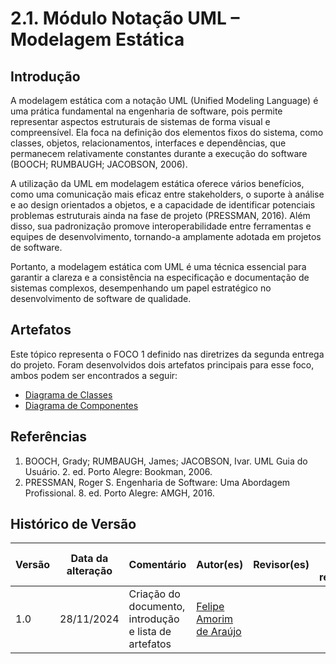 # 2.1. Módulo Notação UML – Modelagem Estática

## Introdução

A modelagem estática com a notação UML (Unified Modeling Language) é uma prática fundamental na engenharia de software, pois permite representar aspectos estruturais de sistemas de forma visual e compreensível. Ela foca na definição dos elementos fixos do sistema, como classes, objetos, relacionamentos, interfaces e dependências, que permanecem relativamente constantes durante a execução do software (BOOCH; RUMBAUGH; JACOBSON, 2006).

A utilização da UML em modelagem estática oferece vários benefícios, como uma comunicação mais eficaz entre stakeholders, o suporte à análise e ao design orientados a objetos, e a capacidade de identificar potenciais problemas estruturais ainda na fase de projeto (PRESSMAN, 2016). Além disso, sua padronização promove interoperabilidade entre ferramentas e equipes de desenvolvimento, tornando-a amplamente adotada em projetos de software.

Portanto, a modelagem estática com UML é uma técnica essencial para garantir a clareza e a consistência na especificação e documentação de sistemas complexos, desempenhando um papel estratégico no desenvolvimento de software de qualidade.

## Artefatos

Este tópico representa o FOCO 1 definido nas diretrizes da segunda entrega do projeto. Foram desenvolvidos dois artefatos principais para esse foco, ambos podem ser encontrados a seguir:

- [Diagrama de Classes]()
- [Diagrama de Componentes]()

## Referências

1. BOOCH, Grady; RUMBAUGH, James; JACOBSON, Ivar. UML Guia do Usuário. 2. ed. Porto Alegre: Bookman, 2006.
2. PRESSMAN, Roger S. Engenharia de Software: Uma Abordagem Profissional. 8. ed. Porto Alegre: AMGH, 2016.

## Histórico de Versão

| Versão | Data da alteração | Comentário | Autor(es) | Revisor(es) | Data de revisão |
|--------|-----------|-----------|-----------|-------------|-------------|
| 1.0 | 28/11/2024 | Criação do documento, introdução e lista de artefatos | [Felipe Amorim de Araújo](https://github.com/lipeaaraujo) |  |  |